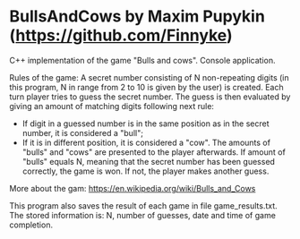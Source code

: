 # BullsAndCows by Maxim Pupykin (https://github.com/Finnyke)
C++ implementation of the game "Bulls and cows". Console application.

Rules of the game:
A secret number consisting of N non-repeating digits (in this program, N in range from 2 to 10 is given by the user) is created.
Each turn player tries to guess the secret number.
The guess is then evaluated by giving an amount of matching digits following next rule:
 - If digit in a guessed number is in the same position as in the secret number, it is considered a "bull";
 - If it is in different position, it is considered a "cow".
The amounts of "bulls" and "cows" are presented to the player afterwards.
If amount of "bulls" equals N, meaning that the secret number has been guessed correctly, the game is won.
If not, the player makes another guess.

More about the gam: https://en.wikipedia.org/wiki/Bulls_and_Cows

This program also saves the result of each game in file game_results.txt. The stored information is: N, number of guesses, date and time of game completion.
